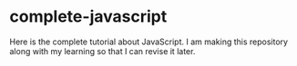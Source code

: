# complete-javascript

Here is the complete tutorial about JavaScript. I am making this repository along with my learning so that I can revise it later.

